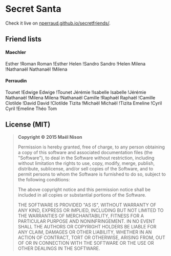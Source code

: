 # Secret Santa

Check it live on [nperraud.github.io/secretfriends/](http://nperraud.github.io/secretfriends/).

## Friend lists

#### Maechler

Esther !Roman
Roman !Esther
Helen !Sandro
Sandro !Helen
Milena !Nathanaël
Nathanaël !Milena

#### Perraudin

Tounet !Edwige
Edwige !Tounet
Jérémie !Isabelle
Isabelle !Jérémie
Nathanaël !Milena
Milena !Nathanaël
Camille !Raphaël
Raphaël !Camille
Clotilde !David
David !Clotilde
Tizita !Michaël
Michaël !Tizita
Emeline !Cyril
Cyril !Emeline
Théo
Tom

## License (MIT)

> **Copyright © 2015 Maël Nison**
>
> Permission is hereby granted, free of charge, to any person obtaining a copy of this software and associated documentation files (the "Software"), to deal in the Software without restriction, including without limitation the rights to use, copy, modify, merge, publish, distribute, sublicense, and/or sell copies of the Software, and to permit persons to whom the Software is furnished to do so, subject to the following conditions:
>
> The above copyright notice and this permission notice shall be included in all copies or substantial portions of the Software.
>
> THE SOFTWARE IS PROVIDED "AS IS", WITHOUT WARRANTY OF ANY KIND, EXPRESS OR IMPLIED, INCLUDING BUT NOT LIMITED TO THE WARRANTIES OF MERCHANTABILITY, FITNESS FOR A PARTICULAR PURPOSE AND NONINFRINGEMENT. IN NO EVENT SHALL THE AUTHORS OR COPYRIGHT HOLDERS BE LIABLE FOR ANY CLAIM, DAMAGES OR OTHER LIABILITY, WHETHER IN AN ACTION OF CONTRACT, TORT OR OTHERWISE, ARISING FROM, OUT OF OR IN CONNECTION WITH THE SOFTWARE OR THE USE OR OTHER DEALINGS IN THE SOFTWARE.
